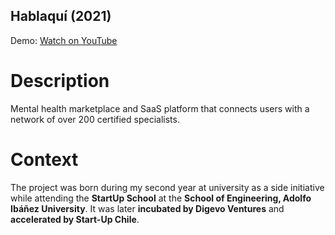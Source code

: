## Hablaquí (2021)
Demo: [Watch on YouTube](https://www.youtube.com/watch?v=3OhoPxWkAcM)

# Description
Mental health marketplace and SaaS platform that connects users with a network of over 200 certified specialists.

# Context
The project was born during my second year at university as a side initiative while attending the **StartUp School** at the **School of Engineering, Adolfo Ibáñez University**. It was later **incubated by Digevo Ventures** and **accelerated by Start-Up Chile**.
